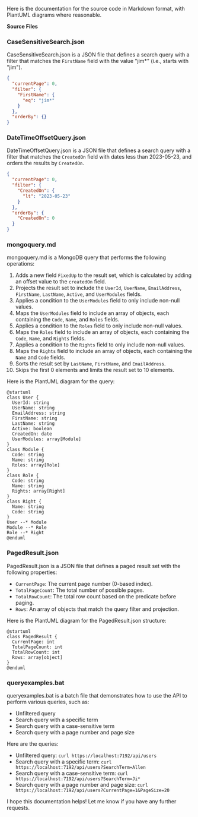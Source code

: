 Here is the documentation for the source code in Markdown format, with PlantUML diagrams where reasonable.

**Source Files**

### CaseSensitiveSearch.json

CaseSensitiveSearch.json is a JSON file that defines a search query with a filter that matches the `FirstName` field with the value "jim*" (i.e., starts with "jim").

```json
{
  "currentPage": 0,
  "filter": {
    "FirstName": {
      "eq": "jim*"
    }
  },
  "orderBy": {}
}
```

### DateTimeOffsetQuery.json

DateTimeOffsetQuery.json is a JSON file that defines a search query with a filter that matches the `CreatedOn` field with dates less than 2023-05-23, and orders the results by `CreatedOn`.

```json
{
  "currentPage": 0,
  "filter": {
    "CreatedOn": {
      "lt": "2023-05-23"
    }
  },
  "orderBy": {
    "CreatedOn": 0
  }
}
```

### mongoquery.md

mongoquery.md is a MongoDB query that performs the following operations:

1. Adds a new field `FixedUp` to the result set, which is calculated by adding an offset value to the `createdOn` field.
2. Projects the result set to include the `UserId`, `UserName`, `EmailAddress`, `FirstName`, `LastName`, `Active`, and `UserModules` fields.
3. Applies a condition to the `UserModules` field to only include non-null values.
4. Maps the `UserModules` field to include an array of objects, each containing the `Code`, `Name`, and `Roles` fields.
5. Applies a condition to the `Roles` field to only include non-null values.
6. Maps the `Roles` field to include an array of objects, each containing the `Code`, `Name`, and `Rights` fields.
7. Applies a condition to the `Rights` field to only include non-null values.
8. Maps the `Rights` field to include an array of objects, each containing the `Name` and `Code` fields.
9. Sorts the result set by `LastName`, `FirstName`, and `EmailAddress`.
10. Skips the first 0 elements and limits the result set to 10 elements.

Here is the PlantUML diagram for the query:
```plantuml
@startuml
class User {
  UserId: string
  UserName: string
  EmailAddress: string
  FirstName: string
  LastName: string
  Active: boolean
  CreatedOn: date
  UserModules: array[Module]
}
class Module {
  Code: string
  Name: string
  Roles: array[Role]
}
class Role {
  Code: string
  Name: string
  Rights: array[Right]
}
class Right {
  Name: string
  Code: string
}
User --* Module
Module --* Role
Role --* Right
@enduml
```

### PagedResult.json

PagedResult.json is a JSON file that defines a paged result set with the following properties:

* `CurrentPage`: The current page number (0-based index).
* `TotalPageCount`: The total number of possible pages.
* `TotalRowCount`: The total row count based on the predicate before paging.
* `Rows`: An array of objects that match the query filter and projection.

Here is the PlantUML diagram for the PagedResult.json structure:
```plantuml
@startuml
class PagedResult {
  CurrentPage: int
  TotalPageCount: int
  TotalRowCount: int
  Rows: array[object]
}
@enduml
```

### queryexamples.bat

queryexamples.bat is a batch file that demonstrates how to use the API to perform various queries, such as:

* Unfiltered query
* Search query with a specific term
* Search query with a case-sensitive term
* Search query with a page number and page size

Here are the queries:

* Unfiltered query: `curl https://localhost:7192/api/users`
* Search query with a specific term: `curl https://localhost:7192/api/users?SearchTerm=Allen`
* Search query with a case-sensitive term: `curl https://localhost:7192/api/users?SearchTerm=Ji*`
* Search query with a page number and page size: `curl https://localhost:7192/api/users?CurrentPage=1&PageSize=20`

I hope this documentation helps! Let me know if you have any further requests.